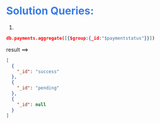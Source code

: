 <h1 style="color:#397ce7">Solution Queries:</h1>

1.

```json
db.payments.aggregate([{$group:{_id:"$paymentstatus"}}])

```

result ==>

```json
[
  {
    "_id": "success"
  },
  {
    "_id": "pending"
  },
  {
    "_id": null
  }
]
```
